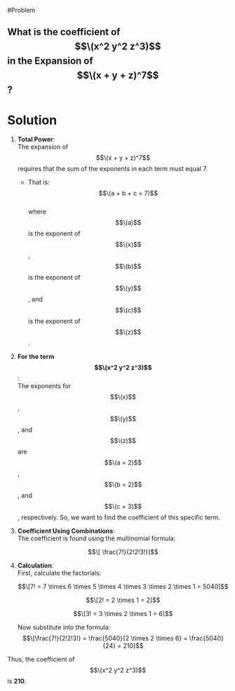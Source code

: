 #Problem 
## What is the coefficient of $$\(x^2 y^2 z^3)$$ in the Expansion of $$\(x + y + z)^7$$?

# Solution

1. **Total Power**:  
   The expansion of $$\(x + y + z)^7$$ requires that the sum of the exponents in each term must equal 7.
    - That is:  
   $$\(a + b + c = 7)$$  
   where $$\(a)$$ is the exponent of $$\(x)$$, $$\(b)$$ is the exponent of $$\(y)$$, and $$\(c)$$ is the exponent of $$\(z)$$.

2. **For the term $$\(x^2 y^2 z^3)$$**:  
   The exponents for $$\(x)$$, $$\(y)$$, and $$\(z)$$ are $$\(a = 2)$$, $$\(b = 2)$$, and $$\(c = 3)$$, respectively.
   So, we want to find the coefficient of this specific term.

3. **Coefficient Using Combinations**:  
   The coefficient is found using the multinomial formula:
   
   $$\[ \frac{7!}{2!2!3!}]$$

5. **Calculation**:  
   First, calculate the factorials:  

   $$\[7! = 7 \times 6 \times 5 \times 4 \times 3 \times 2 \times 1 = 5040]$$
     
   $$\[2! = 2 \times 1 = 2]$$
     
   $$\[3! = 3 \times 2 \times 1 = 6]$$
     
   Now substitute into the formula:  
   $$\[\frac{7!}{2!2!3!} = \frac{5040}{2 \times 2 \times 6} = \frac{5040}{24} = 210]$$

Thus, the coefficient of $$\(x^2 y^2 z^3)$$ is **210**.
